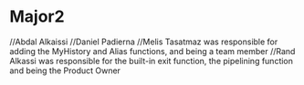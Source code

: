 # Major2
//Abdal Alkaissi
//Daniel Padierna 
//Melis Tasatmaz was responsible for adding the MyHistory and Alias functions, and being a team member
//Rand Alkassi was responsible for the built-in exit function, the pipelining function and being the Product Owner
